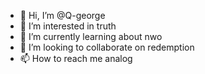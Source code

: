 - 👋 Hi, I’m @Q-george
- 👀 I’m interested in truth
- 🌱 I’m currently learning about nwo
- 💞️ I’m looking to collaborate on redemption
- 📫 How to reach me analog

<!---
Q-george/Q-george is a ✨ special ✨ repository because its `README.md` (this file) appears on your GitHub profile.
You can click the Preview link to take a look at your changes.
--->
